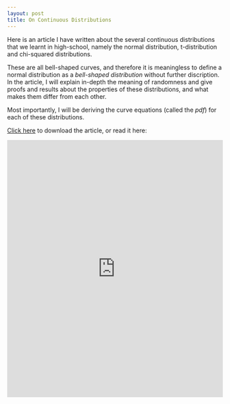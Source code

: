 ```yaml
---
layout: post
title: On Continuous Distributions
---
```


Here is an article I have written about the several continuous distributions that we learnt in high-school, namely the normal distribution, t-distribution and chi-squared distributions.

These are all bell-shaped curves, and therefore it is meaningless to define a normal distribution as a _bell-shaped distribution_ without further discription. In the article, I will explain in-depth the meaning of randomness and give proofs and results about the properties of these distributions, and what makes them differ from each other.

Most importantly, I will be deriving the curve equations (called the _pdf_) for each of these distributions.

<a href="https://raw.githubusercontent.com/Tristanchaang/tristanchaang.github.io/main/pages/handouts/Non-Olympiad/On-Continuous-Distributions.pdf" download>Click here</a> to download the article, or read it here:

<embed src="https://drive.google.com/viewerng/
viewer?embedded=true&url=http://tristanchaang.github.io/pages/handouts/Non-Olympiad/On-Continuous-Distributions.pdf" width="100%" height="600px" />